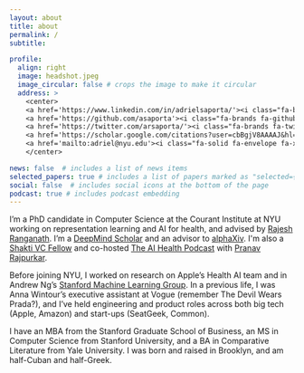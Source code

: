 ```yaml
---
layout: about
title: about
permalink: /
subtitle:

profile:
  align: right
  image: headshot.jpeg
  image_circular: false # crops the image to make it circular
  address: >
    <center>
    <a href='https://www.linkedin.com/in/adrielsaporta/'><i class="fa-brands fa-linkedin fa-xl"></i></a>&nbsp;
    <a href='https://github.com/asaporta'><i class="fa-brands fa-github fa-xl"></i></a>&nbsp;
    <a href='https://twitter.com/arsaporta/'><i class="fa-brands fa-twitter fa-xl"></i></a>&nbsp;
    <a href='https://scholar.google.com/citations?user=cbBgjV8AAAAJ&hl=en'><i class="fa-brands fa-google-scholar fa-xl"></i></a>&nbsp;
    <a href='mailto:adriel@nyu.edu'><i class="fa-solid fa-envelope fa-xl"></i></a>
    </center>

news: false  # includes a list of news items
selected_papers: true # includes a list of papers marked as "selected={true}"
social: false  # includes social icons at the bottom of the page
podcast: true # includes podcast embedding
---
```


I’m a PhD candidate in Computer Science at the Courant Institute at NYU working on representation learning and AI for health, and advised by [Rajesh Ranganath](https://rajesh-lab.github.io/). I’m a [DeepMind Scholar](https://www.deepmind.com/scholarships) and an advisor to [alphaXiv](https://alphaxiv.org/). I'm also a [Shakti VC Fellow](https://shaktivc.com/) and co-hosted [The AI Health Podcast](https://podcasts.apple.com/us/podcast/the-ai-health-podcast/id1542731019) with [Pranav Rajpurkar](https://rajpurkar.github.io/).

Before joining NYU, I worked on research on Apple’s Health AI team and in Andrew Ng’s [Stanford Machine Learning Group](https://stanfordmlgroup.github.io/). In a previous life, I was Anna Wintour’s executive assistant at Vogue (remember The Devil Wears Prada?), and I’ve held engineering and product roles across both big tech (Apple, Amazon) and start-ups (SeatGeek, Common).

I have an MBA from the Stanford Graduate School of Business, an MS in Computer Science from Stanford University, and a BA in Comparative Literature from Yale University. I was born and raised in Brooklyn, and am half-Cuban and half-Greek.
